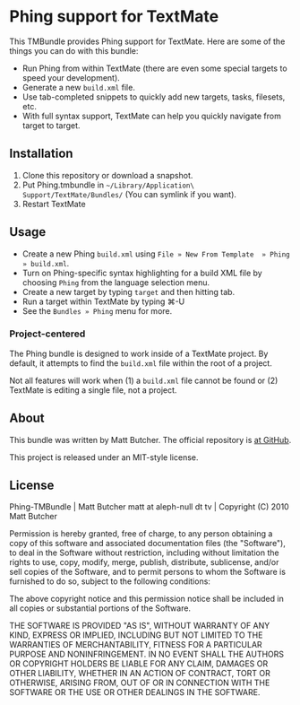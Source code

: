 # Phing support for TextMate

This TMBundle provides Phing support for TextMate. Here are some of the things you can do with this bundle:

* Run Phing from within TextMate (there are even some special targets to speed your development).
* Generate a new `build.xml` file.
* Use tab-completed snippets to quickly add new targets, tasks, filesets, etc.
* With full syntax support, TextMate can help you quickly navigate from target to target.

## Installation

1. Clone this repository or download a snapshot.
2. Put Phing.tmbundle in `~/Library/Application\ Support/TextMate/Bundles/` (You can symlink if you want).
3. Restart TextMate

## Usage



* Create a new Phing `build.xml` using `File » New From Template  » Phing » build.xml`.
* Turn on Phing-specific syntax highlighting for a build XML file by choosing `Phing` from the language selection menu.
* Create a new target by typing `target` and then hitting tab.
* Run a target within TextMate by typing ⌘-U
* See the `Bundles » Phing` menu for more.

### Project-centered

The Phing bundle is designed to work inside of a TextMate project. By default, it attempts to find the `build.xml` file within the root of a project.

Not all features will work when (1) a `build.xml` file cannot be found or (2) TextMate is editing a single file, not a project.

## About

This bundle was written by Matt Butcher. The official repository is [at GitHub](https://github.com/technosophos/Phing-TMBundle).

This project is released under an MIT-style license.

## License

Phing-TMBundle | 
Matt Butcher matt at aleph-null dt tv | 
Copyright (C) 2010 Matt Butcher

Permission is hereby granted, free of charge, to any person obtaining a copy
of this software and associated documentation files (the "Software"), to deal
in the Software without restriction, including without limitation the rights
to use, copy, modify, merge, publish, distribute, sublicense, and/or sell
copies of the Software, and to permit persons to whom the Software is
furnished to do so, subject to the following conditions:

The above copyright notice and this permission notice shall be included in
all copies or substantial portions of the Software.

THE SOFTWARE IS PROVIDED "AS IS", WITHOUT WARRANTY OF ANY KIND, EXPRESS OR
IMPLIED, INCLUDING BUT NOT LIMITED TO THE WARRANTIES OF MERCHANTABILITY,
FITNESS FOR A PARTICULAR PURPOSE AND NONINFRINGEMENT. IN NO EVENT SHALL THE
AUTHORS OR COPYRIGHT HOLDERS BE LIABLE FOR ANY CLAIM, DAMAGES OR OTHER
LIABILITY, WHETHER IN AN ACTION OF CONTRACT, TORT OR OTHERWISE, ARISING FROM,
OUT OF OR IN CONNECTION WITH THE SOFTWARE OR THE USE OR OTHER DEALINGS IN
THE SOFTWARE.